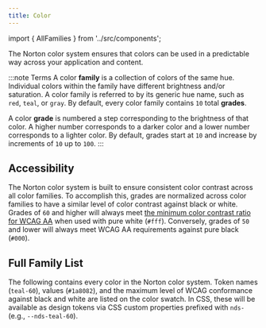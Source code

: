 ```yaml
---
title: Color
---
```


import { AllFamilies } from '../src/components';

The Norton color system ensures that colors can be used in a predictable way
across your application and content.

:::note Terms
A color **family** is a collection of colors of the same hue.
Individual colors within the family have different brightness and/or saturation.
A color family is referred to by its generic hue name, such as `red`, `teal`, or
`gray`.
By default, every color family contains `10` total **grades**.

A color **grade** is numbered a step corresponding to the brightness of that color.
A higher number corresponds to a darker color and a lower number corresponds to
a lighter color.
By default, grades start at `10` and increase by increments of `10` up to `100`.
:::

## Accessibility

The Norton color system is built to ensure consistent color contrast across all
color families.
To accomplish this, grades are normalized across color families to have a similar
level of color contrast against black or white.
Grades of `60` and higher will always meet [the minimum color contrast ratio for WCAG AA](https://www.w3.org/TR/WCAG21/#contrast-minimum)
when used with pure white (`#fff`).
Conversely, grades of `50` and lower will always meet WCAG AA requirements against
pure black (`#000`).

## Full Family List

The following contains every color in the Norton color system.
Token names (`teal-60`), values (`#1a8082`), and the maximum level of WCAG
conformance against black and white are listed on the color swatch.
In CSS, these will be available as design tokens via CSS custom properties
prefixed with `nds-` (e.g., `--nds-teal-60`).

<AllFamilies />
